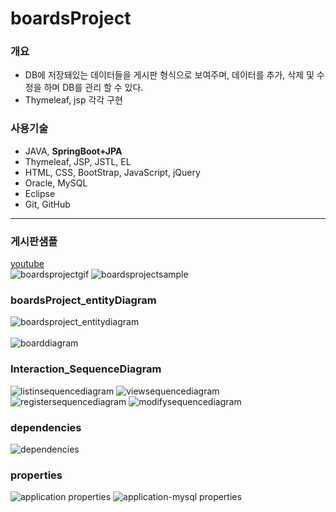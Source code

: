 # boardsProject

### 개요
* DB에 저장돼있는 데이터들을 게시판 형식으로 보여주며, 데이터를 추가, 삭제 및 수정을 하며 DB를 관리 할 수 있다.
* Thymeleaf, jsp 각각 구현

### 사용기술
* JAVA, **SpringBoot+JPA**
* Thymeleaf, JSP, JSTL, EL
* HTML, CSS, BootStrap, JavaScript, jQuery
* Oracle, MySQL
* Eclipse
* Git, GitHub

<hr>

### 게시판샘플
[youtube](https://www.youtube.com/watch?v=zmVx4i8WdY8)
<br>
![boardsprojectgif](https://j.gifs.com/0VEN3K.gif)
![boardsprojectsample](https://user-images.githubusercontent.com/35649392/35327060-e12ce3ba-013b-11e8-8a8a-a4cfc6e97ceb.jpg)
<br>
### boardsProject_entityDiagram
![boardsproject_entitydiagram](https://user-images.githubusercontent.com/35649392/35498235-c7cd837e-0510-11e8-89b4-6d204cef129e.jpg)
<br>
<br>
![boarddiagram](https://user-images.githubusercontent.com/35649392/35498243-d23784d6-0510-11e8-84a0-b7f7ba519026.jpg)
<br>
### Interaction_SequenceDiagram
![listinsequencediagram](https://user-images.githubusercontent.com/35649392/35498239-ce59f844-0510-11e8-9ead-f72ed8f6f3b6.jpg)
![viewsequencediagram](https://user-images.githubusercontent.com/35649392/35498242-cecb9300-0510-11e8-861f-939555e46ef2.jpg)
![registersequencediagram](https://user-images.githubusercontent.com/35649392/35498241-cea5ab4a-0510-11e8-8bec-5e84ba524fb3.jpg)
![modifysequencediagram](https://user-images.githubusercontent.com/35649392/35498240-ce7f7588-0510-11e8-8a30-ea29b30152d4.jpg)
<br>
### dependencies
![dependencies](https://user-images.githubusercontent.com/35649392/35325429-16f3de5e-0137-11e8-9b9c-342041bf4fb1.jpg)
<br>
### properties
![application properties](https://user-images.githubusercontent.com/35649392/35325436-1c33839c-0137-11e8-97ed-596900737784.jpg)
![application-mysql properties](https://user-images.githubusercontent.com/35649392/35325446-202b7680-0137-11e8-9976-e2ea599d1546.jpg)
